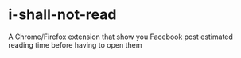 # i-shall-not-read
A Chrome/Firefox extension that show you Facebook post estimated reading time before having to open them
